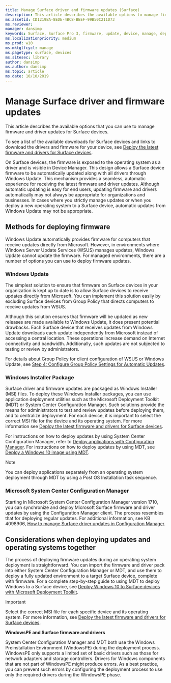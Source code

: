 ```yaml
---
title: Manage Surface driver and firmware updates (Surface)
description: This article describes the available options to manage firmware and driver updates for Surface devices.
ms.assetid: CD1219BA-8EDE-4BC8-BEEF-99B50C211D73
ms.reviewer: 
manager: dansimp
keywords: Surface, Surface Pro 3, firmware, update, device, manage, deploy, driver, USB
ms.localizationpriority: medium
ms.prod: w10
ms.mktglfcycl: manage
ms.pagetype: surface, devices
ms.sitesec: library
author: dansimp
ms.author: dansimp
ms.topic: article
ms.date: 10/10/2019
---
```


# Manage Surface driver and firmware updates

This article describes the available options that you can use to manage firmware and driver updates for Surface devices.

To see a list of the available downloads for Surface devices and links to download the drivers and firmware for your device, see [Deploy the latest firmware and drivers for Surface devices](deploy-the-latest-firmware-and-drivers-for-surface-devices.md).

On Surface devices, the firmware is exposed to the operating system as a driver and is visible in Device Manager. This design allows a Surface device firmware to be automatically updated along with all drivers through Windows Update. This mechanism provides a seamless, automatic experience for receiving the latest firmware and driver updates. Although automatic updating is easy for end users, updating firmware and drivers automatically may not always be appropriate for organizations and businesses. In cases where you strictly manage updates or when you deploy a new operating system to a Surface device, automatic updates from Windows Update may not be appropriate.

## <a href="" id="methods-for-------firmware-deployment"></a>Methods for deploying firmware

Windows Update automatically provides firmware for computers that receive updates directly from Microsoft. However, in environments where  Windows Server Update Services (WSUS) manages updates, Windows Update cannot update the firmware. For managed environments, there are a number of options you can use to deploy firmware updates.

### Windows Update

The simplest solution to ensure that firmware on Surface devices in your organization is kept up to date is to allow Surface devices to receive updates directly from Microsoft. You can implement this solution easily by excluding Surface devices from Group Policy that directs computers to receive updates from WSUS.

Although this solution ensures that firmware will be updated as new releases are made available to Windows Update, it does present potential drawbacks. Each Surface device that receives updates from Windows Update downloads each update independently from Microsoft instead of accessing a central location. These operations increase demand on Internet connectivity and bandwidth. Additionally, such updates are not subjected to testing or review by administrators.

For details about Group Policy for client configuration of WSUS or Windows Update, see [Step 4: Configure Group Policy Settings for Automatic Updates](https://docs.microsoft.com/windows-server/administration/windows-server-update-services/deploy/4-configure-group-policy-settings-for-automatic-updates).

### Windows Installer Package

Surface driver and firmware updates are packaged as Windows Installer (MSI) files. To deploy these Windows Installer packages, you can use application deployment utilities such as the Microsoft Deployment Toolkit (MDT) or System Center Configuration Manager. Such solutions provide the means for administrators to test and review updates before deploying them, and to centralize deployment. For each device, it is important to select the correct MSI file for the device and its operating system. For more information see [Deploy the latest firmware and drivers for Surface devices](deploy-the-latest-firmware-and-drivers-for-surface-devices.md).

For instructions on how to deploy updates by using System Center Configuration Manager, refer to [Deploy applications with Configuration Manager](https://docs.microsoft.com/sccm/apps/deploy-use/deploy-applications). For instructions on how to deploy updates by using MDT, see [Deploy a Windows 10 image using MDT](https://docs.microsoft.com/windows/deployment/deploy-windows-mdt/deploy-a-windows-10-image-using-mdt).

> [!NOTE]
> You can deploy applications separately from an operating system deployment through MDT by using a Post OS Installation task sequence.

### Microsoft System Center Configuration Manager

Starting in Microsoft System Center Configuration Manager version 1710, you can synchronize and deploy Microsoft Surface firmware and driver updates by using the Configuration Manager client. The process resembles that for deploying regular updates. For additional information, see KB 4098906, [How to manage Surface driver updates in Configuration Manager](https://support.microsoft.com/help/4098906/manage-surface-driver-updates-in-configuration-manager).

## Considerations when deploying updates and operating systems together

The process of deploying firmware updates during an operating system deployment is straightforward. You can import the firmware and driver pack into either System Center Configuration Manager or MDT, and use them to deploy a fully updated environment to a target Surface device, complete with firmware. For a complete step-by-step guide to using MDT to deploy Windows to a Surface device, see [Deploy Windows 10 to Surface devices with Microsoft Deployment Toolkit](deploy-windows-10-to-surface-devices-with-mdt.md).

> [!IMPORTANT]
> Select the correct MSI file for each specific device and its operating system. For more information, see [Deploy the latest firmware and drivers for Surface devices](deploy-the-latest-firmware-and-drivers-for-surface-devices.md).

**WindowsPE and Surface firmware and drivers**

System Center Configuration Manager and MDT both use the Windows Preinstallation Environment (WindowsPE) during the deployment process. WindowsPE only supports a limited set of basic drivers such as those for network adapters and storage controllers. Drivers for Windows components that are not part of WindowsPE might produce errors. As a best practice, you can prevent such errors by configuring the deployment process to use only the required drivers during the WindowsPE phase.
